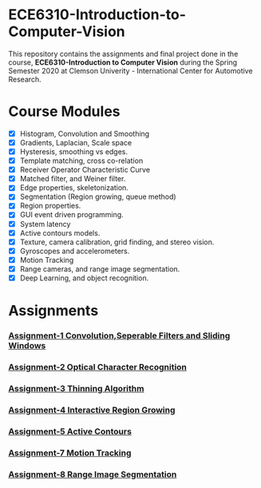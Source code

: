 # ECE6310-Introduction-to-Computer-Vision

This repository contains the assignments and final project done in the course, **ECE6310-Introduction to Computer Vision** during the Spring Semester 2020 at Clemson Univerity - International Center for Automotive Research.

# Course Modules
- [x] Histogram, Convolution and Smoothing
- [x] Gradients, Laplacian, Scale space
- [x] Hysteresis, smoothing vs edges.
- [x] Template matching, cross co-relation
- [x] Receiver Operator Characteristic Curve
- [x] Matched filter, and Weiner filter.
- [x] Edge properties, skeletonization.
- [x] Segmentation (Region growing, queue method)
- [x] Region properties.
- [x] GUI event driven programming.
- [x] System latency
- [x] Active contours models.
- [x] Texture, camera calibration, grid finding, and stereo vision.
- [x] Gyroscopes and accelerometers.
- [x] Motion Tracking
- [x] Range cameras, and range image segmentation.
- [x] Deep Learning, and object recognition.

# Assignments
### [Assignment-1 Convolution,Seperable Filters and Sliding Windows](https://github.com/Huzefa-Kagalwala/ECE6310-Introduction-to-Computer-Vision/tree/master/1-Convolution%2CSeperable%20Filters%20and%20Sliding%20Windows)
### [Assignment-2 Optical Character Recognition](https://github.com/Huzefa-Kagalwala/ECE6310-Introduction-to-Computer-Vision/tree/master/2-Optical%20Character%20Recognition)
### [Assignment-3 Thinning Algorithm](https://github.com/Huzefa-Kagalwala/ECE6310-Introduction-to-Computer-Vision/tree/master/3-Thinning%20Algorithm)
### [Assignment-4 Interactive Region Growing](https://github.com/Huzefa-Kagalwala/ECE6310-Introduction-to-Computer-Vision/tree/master/4-Interactive%20Region%20Growing)
### [Assignment-5 Active Contours](https://github.com/Huzefa-Kagalwala/ECE6310-Introduction-to-Computer-Vision/tree/master/5-Active%20Contours)
### [Assignment-7 Motion Tracking](https://github.com/Huzefa-Kagalwala/ECE6310-Introduction-to-Computer-Vision/tree/master/7-Motion%20Tracking)
### [Assignment-8 Range Image Segmentation](https://github.com/Huzefa-Kagalwala/ECE6310-Introduction-to-Computer-Vision/tree/master/8-Range%20Image%20Segmentation)